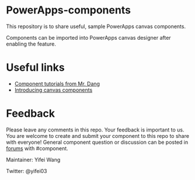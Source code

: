 # PowerApps-components
This repository is to share useful, sample PowerApps canvas components.

Components can be imported into PowerApps canvas designer after enabling the feature.  

# Useful links
  - [Component tutorials from Mr. Dang](https://www.youtube.com/watch?v=CmPEyh3CP6A&list=PLV8OHCUzIb7XkDSXedJrVzj6igwpHFH85)
  - [Introducing canvas components](https://powerapps.microsoft.com/en-us/blog/components-available-in-preview/)

# Feedback
Please leave any comments in this repo. Your feedback is important to us.
You are welcome to create and submit your component to this repo to share with everyone!
General component question or discussion can be posted in [forums](https://powerusers.microsoft.com/t5/tag/Components/tg-p/category-id/PowerApps1) with #component.

Maintainer: Yifei Wang

Twitter: @yifei03
